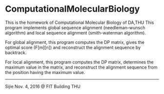 # ComputationalMolecularBiology
This is the homework of Computational Molecular Biology of DA,THU
This program implements global sequence alignment (needleman–wunsch algorithm)
and local sequence alignment (smith-waterman algorithm).

For global alignment, this program computes the DP matrix, gives the optimal
score (F[m][n]) and reconstruct the alignment sequence by backtrack.

For local alignment, this program computes the DP matrix, determines the maximum
value in the matrix, and reconstruct the alignment sequence from the position having the maximum value.

---
Sijie
Nov. 4, 2016 @ FIT Building THU
